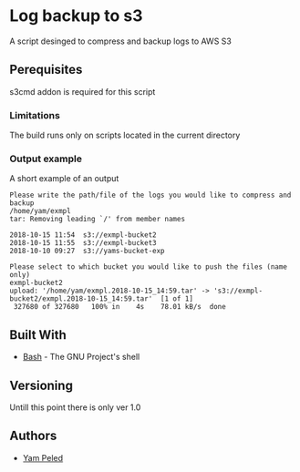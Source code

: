 # Log backup to s3

A script desinged to compress and backup logs to AWS S3

## Perequisites

s3cmd addon is required for this script

### Limitations
The build runs only on scripts located in the current directory
### Output example

A short example of an output

```
Please write the path/file of the logs you would like to compress and backup
/home/yam/exmpl
tar: Removing leading `/' from member names

2018-10-15 11:54  s3://exmpl-bucket2
2018-10-15 11:55  s3://exmpl-bucket3
2018-10-10 09:27  s3://yams-bucket-exp

Please select to which bucket you would like to push the files (name only)
exmpl-bucket2
upload: '/home/yam/exmpl.2018-10-15_14:59.tar' -> 's3://exmpl-bucket2/exmpl.2018-10-15_14:59.tar'  [1 of 1]
 327680 of 327680   100% in    4s    78.01 kB/s  done

```

## Built With

* [Bash](https://www.gnu.org/software/bash/) - The GNU Project's shell

## Versioning

Untill this point there is only ver 1.0

## Authors

* [Yam Peled](https://github.com/yampeled1)

